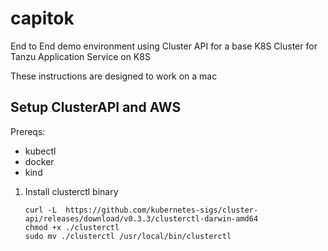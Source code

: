 # capitok
End to End demo environment using Cluster API for a base K8S Cluster for Tanzu Application Service on K8S

These instructions are designed to work on a mac


Setup ClusterAPI and AWS
------------------------

Prereqs:
* kubectl
* docker
* kind


1) Install clusterctl binary 
    ```
    curl -L  https://github.com/kubernetes-sigs/cluster-api/releases/download/v0.3.3/clusterctl-darwin-amd64
    chmod +x ./clusterctl
    sudo mv ./clusterctl /usr/local/bin/clusterctl
    ```


